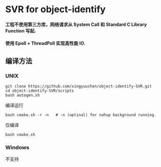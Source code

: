 # SVR for object-identify
#### 工程不使用第三方库，网络请求从 System Call 和 Standard C Library Function 写起.
#### 使用 Epoll + ThreadPoll 实现高性能 IO.

## 编译方法
### UNIX
```
git clone https://github.com/xingyuuchen/object-identify-SVR.git
cd object-identify-SVR/scripts
bash autogen.sh
```
编译运行
```
bash cmake.sh -r -n   # -n (optinal) for nohup background running.
```
仅编译
```
bash cmake.sh
```

### Windows
不支持
